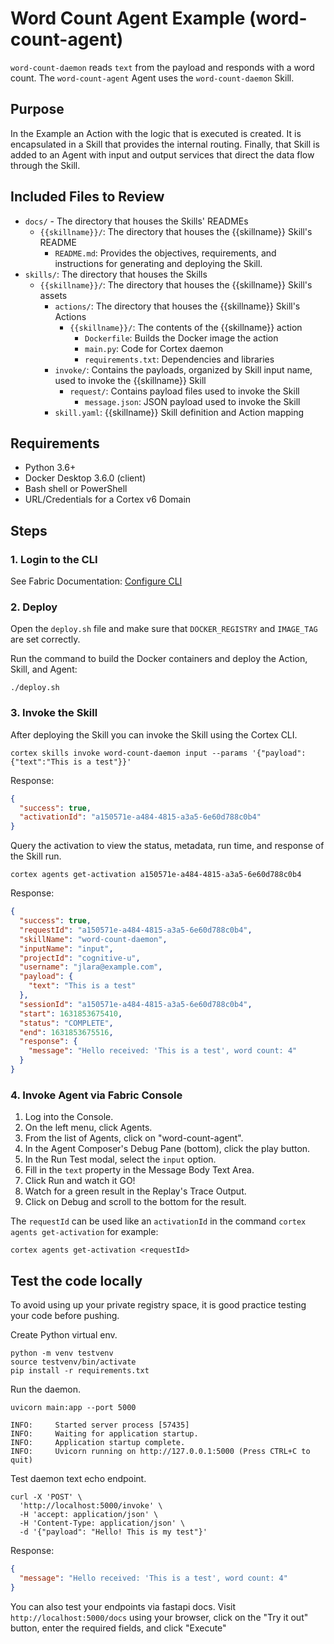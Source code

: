 # Word Count Agent Example (word-count-agent)

`word-count-daemon` reads `text` from the payload and responds with a word count.
The `word-count-agent` Agent uses the `word-count-daemon` Skill.

## Purpose
In the Example an Action with the logic that is executed is created. It is encapsulated in a Skill that provides the internal routing. Finally, that Skill is added to an Agent with input and output services that direct the data flow through the Skill.


## Included Files to Review
- `docs/` - The directory that houses the Skills' READMEs
    - `{{skillname}}/`: The directory that houses the {{skillname}} Skill's README
        - `README.md`: Provides the objectives, requirements, and instructions for generating and deploying the Skill.
- `skills/`: The directory that houses the Skills
    - `{{skillname}}/`: The directory that houses the {{skillname}} Skill's assets
        - `actions/`: The directory that houses the {{skillname}} Skill's Actions
            - `{{skillname}}/`: The contents of the {{skillname}} action
                - `Dockerfile`: Builds the Docker image the action
                - `main.py`: Code for Cortex daemon
                - `requirements.txt`: Dependencies and libraries
        - `invoke/`: Contains the payloads, organized by Skill input name, used to invoke the {{skillname}} Skill
            - `request/`: Contains payload files used to invoke the Skill
                - `message.json`: JSON payload used to invoke the Skill
        - `skill.yaml`: {{skillname}} Skill definition and Action mapping


## Requirements
- Python 3.6+
- Docker Desktop 3.6.0 (client)
- Bash shell or PowerShell
- URL/Credentials for a Cortex v6 Domain



## Steps


### 1. Login to the CLI
See Fabric Documentation: [Configure CLI](https://cognitivescale.github.io/cortex-fabric/docs/getting-started/use-cli#configure-the-cli)


### 2. Deploy
Open the `deploy.sh` file and make sure that `DOCKER_REGISTRY` and `IMAGE_TAG` are set correctly.

Run the command to build the Docker containers and deploy the Action, Skill, and Agent:
```shell
./deploy.sh
```


### 3. Invoke the Skill
After deploying the Skill you can invoke the Skill using the Cortex CLI.

```shell
cortex skills invoke word-count-daemon input --params '{"payload":{"text":"This is a test"}}'
```

Response:
```json
{
  "success": true,
  "activationId": "a150571e-a484-4815-a3a5-6e60d788c0b4"
}
```

Query the activation to view the status, metadata, run time, and response of the Skill run.
```shell
cortex agents get-activation a150571e-a484-4815-a3a5-6e60d788c0b4
```

Response:
```json
{
  "success": true,
  "requestId": "a150571e-a484-4815-a3a5-6e60d788c0b4",
  "skillName": "word-count-daemon",
  "inputName": "input",
  "projectId": "cognitive-u",
  "username": "jlara@example.com",
  "payload": {
    "text": "This is a test"
  },
  "sessionId": "a150571e-a484-4815-a3a5-6e60d788c0b4",
  "start": 1631853675410,
  "status": "COMPLETE",
  "end": 1631853675516,
  "response": {
    "message": "Hello received: 'This is a test', word count: 4"
  }
}
```


### 4. Invoke Agent via Fabric Console
1. Log into the Console.
2. On the left menu, click Agents.
3. From the list of Agents, click on "word-count-agent".
4. In the Agent Composer's Debug Pane (bottom), click the play button.
5. In the Run Test modal, select the `input` option.
6. Fill in the `text` property in the Message Body Text Area.
7. Click Run and watch it GO!
8. Watch for a green result in the Replay's Trace Output.
9. Click on Debug and scroll to the bottom for the result.

The `requestId` can be used like an `activationId` in the command `cortex agents get-activation` for example:

```shell
cortex agents get-activation <requestId>
```


## Test the code locally
To avoid using up your private registry space, it is good practice testing your code before pushing.

Create Python virtual env.
```shell
python -m venv testvenv
source testvenv/bin/activate
pip install -r requirements.txt
```

Run the daemon.
```shell
uvicorn main:app --port 5000

INFO:     Started server process [57435]
INFO:     Waiting for application startup.
INFO:     Application startup complete.
INFO:     Uvicorn running on http://127.0.0.1:5000 (Press CTRL+C to quit)
```

Test daemon text echo endpoint.
```shell
curl -X 'POST' \
  'http://localhost:5000/invoke' \
  -H 'accept: application/json' \
  -H 'Content-Type: application/json' \
  -d '{"payload": "Hello! This is my test"}'
````

Response:
```json
{
  "message": "Hello received: 'This is a test', word count: 4"
}
```

You can also test your endpoints via fastapi docs. Visit `http://localhost:5000/docs` using your browser, click on the "Try it out" button, enter the required fields, and click "Execute"
